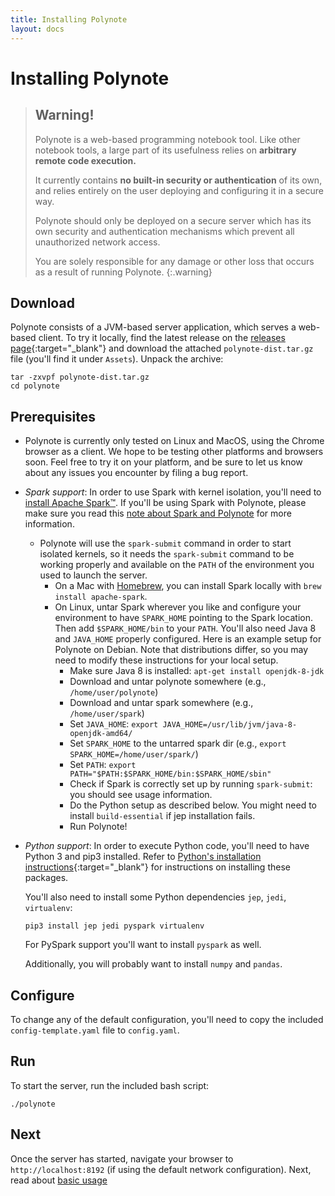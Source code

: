 ```yaml
---
title: Installing Polynote
layout: docs
---
```


# Installing Polynote


> ## Warning!
> Polynote is a web-based programming notebook tool. Like other notebook tools, a large part of its usefulness relies on
> **arbitrary remote code execution.**
>
> It currently contains **no built-in security or authentication** of its own, and relies entirely on the user deploying
> and configuring it in a secure way.
> 
> Polynote should only be deployed on a secure server which has its own security and authentication mechanisms which
> prevent all unauthorized network access.
>
> You are solely responsible for any damage or other loss that occurs as a result of running Polynote.
{:.warning} 

## Download
Polynote consists of a JVM-based server application, which serves a web-based client. To try it locally, find the latest
release on the [releases page](https://github.com/polynote/polynote/releases){:target="_blank"} and download the attached
`polynote-dist.tar.gz` file (you'll find it under `Assets`). Unpack the archive:

```
tar -zxvpf polynote-dist.tar.gz
cd polynote
```

## Prerequisites
- Polynote is currently only tested on Linux and MacOS, using the Chrome browser as a client. We hope to be testing
  other platforms and browsers soon. Feel free to try it on your platform, and be sure to let us know about any issues
  you encounter by filing a bug report.
  
- *Spark support*: In order to use Spark with kernel isolation, you'll need to [install Apache Spark&trade;](https://spark.apache.org/downloads.html).
  If you'll be using Spark with Polynote, please make sure you read this [note about Spark and Polynote](02-basic-usage.md#Using-Spark-with-Polynote) for more information. 
  - Polynote will use the `spark-submit` command in order to start isolated kernels, so it needs the `spark-submit` command 
    to be working properly and available on the `PATH` of the environment you used to launch the server.
      - On a Mac with [Homebrew](https://brew.sh), you can install Spark locally with `brew install apache-spark`.
      - On Linux, untar Spark wherever you like and configure your environment to have `SPARK_HOME` pointing to the Spark location. 
        Then add `$SPARK_HOME/bin` to your `PATH`. You'll also need Java 8 and `JAVA_HOME` properly configured. 
        Here is an example setup for Polynote on Debian. Note that distributions differ, so you may need to modify these 
        instructions for your local setup.
        - Make sure Java 8 is installed: `apt-get install openjdk-8-jdk`
        - Download and untar polynote somewhere (e.g., `/home/user/polynote`)
        - Download and untar spark somewhere (e.g., `/home/user/spark`)
        - Set `JAVA_HOME`: `export JAVA_HOME=/usr/lib/jvm/java-8-openjdk-amd64/`
        - Set `SPARK_HOME` to the untarred spark dir (e.g., `export SPARK_HOME=/home/user/spark/`)
        - Set `PATH`: `export PATH="$PATH:$SPARK_HOME/bin:$SPARK_HOME/sbin"`
        - Check if Spark is correctly set up by running `spark-submit`: you should see usage information. 
        - Do the Python setup as described below. You might need to install `build-essential` if jep installation fails. 
        - Run Polynote!
      
- *Python support*: In order to execute Python code, you'll need to have Python 3 and pip3 installed. Refer to
  [Python's installation instructions](https://wiki.python.org/moin/BeginnersGuide/Download){:target="_blank"} for
  instructions on installing these packages.
  
  You'll also need to install some Python dependencies `jep`, `jedi`, `virtualenv`:
  
  ```
  pip3 install jep jedi pyspark virtualenv
  ``` 
  
  For PySpark support you'll want to install `pyspark` as well. 
  
  Additionally, you will probably want to install `numpy` and `pandas`. 
  

## Configure
To change any of the default configuration, you'll need to copy the included `config-template.yaml` file to `config.yaml`.

## Run
To start the server, run the included bash script:

```
./polynote
```

## Next
Once the server has started, navigate your browser to `http://localhost:8192` (if using the default network configuration).
Next, read about [basic usage](02-basic-usage.md)
